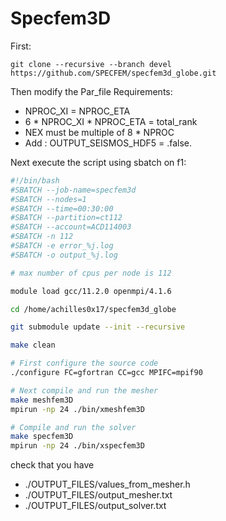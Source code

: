 # Specfem3D
First:
```
git clone --recursive --branch devel https://github.com/SPECFEM/specfem3d_globe.git
```
Then modify the Par_file
Requirements:
- NPROC_XI = NPROC_ETA
- 6 * NPROC_XI * NPROC_ETA = total_rank
- NEX must be multiple of 8 * NPROC
- Add : OUTPUT_SEISMOS_HDF5	    = .false.

Next execute the script using sbatch on f1:
```sh
#!/bin/bash
#SBATCH --job-name=specfem3d
#SBATCH --nodes=1
#SBATCH --time=00:30:00
#SBATCH --partition=ct112
#SBATCH --account=ACD114003
#SBATCH -n 112
#SBATCH -e error_%j.log
#SBATCH -o output_%j.log

# max number of cpus per node is 112

module load gcc/11.2.0 openmpi/4.1.6

cd /home/achilles0x17/specfem3d_globe

git submodule update --init --recursive

make clean

# First configure the source code
./configure FC=gfortran CC=gcc MPIFC=mpif90

# Next compile and run the mesher
make meshfem3D
mpirun -np 24 ./bin/xmeshfem3D

# Compile and run the solver
make specfem3D
mpirun -np 24 ./bin/xspecfem3D
```

check that you have  
- ./OUTPUT_FILES/values_from_mesher.h
- ./OUTPUT_FILES/output_mesher.txt
- ./OUTPUT_FILES/output_solver.txt
